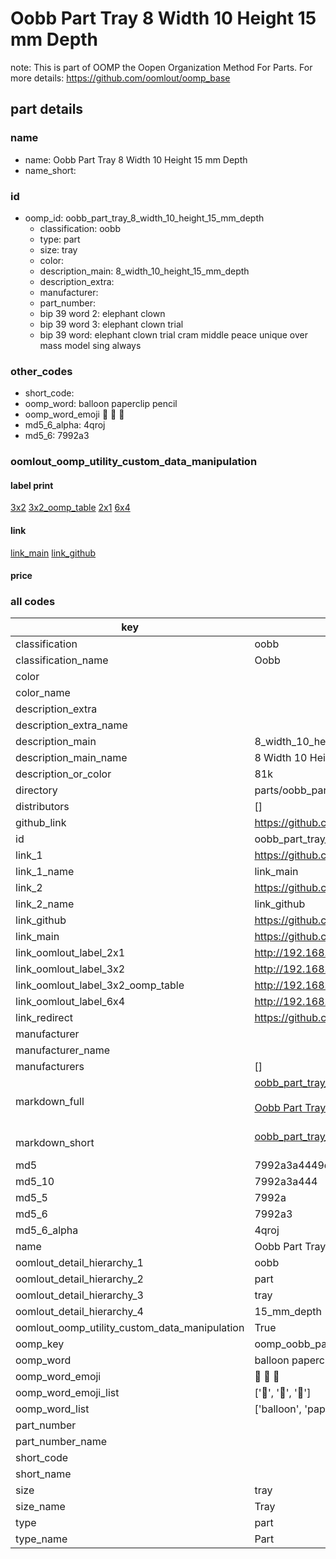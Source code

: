 # Oobb Part Tray 8 Width 10 Height 15 mm Depth  

note: This is part of OOMP the Oopen Organization Method For Parts. For more details: https://github.com/oomlout/oomp_base

##  part details
  







### name
* name: Oobb Part Tray 8 Width 10 Height 15 mm Depth
* name_short: 
### id
* oomp_id: oobb_part_tray_8_width_10_height_15_mm_depth
  * classification: oobb
  * type: part
  * size: tray
  * color: 
  * description_main: 8_width_10_height_15_mm_depth
  * description_extra: 
  * manufacturer: 
  * part_number: 
  * bip 39 word 2: elephant clown
  * bip 39 word 3: elephant clown trial
  * bip 39 word: elephant clown trial cram middle peace unique over mass model sing always

### other_codes
* short_code: 
* oomp_word: balloon paperclip pencil
* oomp_word_emoji :balloon: :paperclip: :pencil:
* md5_6_alpha: 4qroj
* md5_6: 7992a3






### oomlout_oomp_utility_custom_data_manipulation
#### label print
[3x2](http://192.168.1.245:1112/?label=oomp%204qroj)
[3x2_oomp_table](http://192.168.1.108:1112/?label=oomp%204qroj)
[2x1](http://192.168.1.242:1112/?label=oomp%204qroj)
[6x4](http://192.168.1.55:1112/?label=oomp%204qroj)    

#### link

[link_main](https://github.com/oomlout/oomlout_oomp_version_1_messy/tree/main/parts/oobb_part_tray_8_width_10_height_15_mm_depth) [link_github](https://github.com/oomlout/oomlout_oomp_version_1_messy/tree/main/parts/oobb_part_tray_8_width_10_height_15_mm_depth)                             

#### price







### all codes 
| key | value |  
| --- | --- |  
| classification | oobb |  
| classification_name | Oobb |  
| color |  |  
| color_name |  |  
| description_extra |  |  
| description_extra_name |  |  
| description_main | 8_width_10_height_15_mm_depth |  
| description_main_name | 8 Width 10 Height 15 mm Depth |  
| description_or_color | 81k |  
| directory | parts/oobb_part_tray_8_width_10_height_15_mm_depth |  
| distributors | [] |  
| github_link | https://github.com/oomlout/oomlout_oomp_part_src/tree/main/parts/oobb_part_tray_8_width_10_height_15_mm_depth |  
| id | oobb_part_tray_8_width_10_height_15_mm_depth |  
| link_1 | https://github.com/oomlout/oomlout_oomp_version_1_messy/tree/main/parts/oobb_part_tray_8_width_10_height_15_mm_depth |  
| link_1_name | link_main |  
| link_2 | https://github.com/oomlout/oomlout_oomp_version_1_messy/tree/main/parts/oobb_part_tray_8_width_10_height_15_mm_depth |  
| link_2_name | link_github |  
| link_github | https://github.com/oomlout/oomlout_oomp_version_1_messy/tree/main/parts/oobb_part_tray_8_width_10_height_15_mm_depth |  
| link_main | https://github.com/oomlout/oomlout_oomp_version_1_messy/tree/main/parts/oobb_part_tray_8_width_10_height_15_mm_depth |  
| link_oomlout_label_2x1 | http://192.168.1.242:1112/?label=oomp%204qroj |  
| link_oomlout_label_3x2 | http://192.168.1.245:1112/?label=oomp%204qroj |  
| link_oomlout_label_3x2_oomp_table | http://192.168.1.108:1112/?label=oomp%204qroj |  
| link_oomlout_label_6x4 | http://192.168.1.55:1112/?label=oomp%204qroj |  
| link_redirect | https://github.com/oomlout/oomlout_oomp_version_1_messy/tree/main/parts/oobb_part_tray_8_width_10_height_15_mm_depth |  
| manufacturer |  |  
| manufacturer_name |  |  
| manufacturers | [] |  
| markdown_full | [oobb_part_tray_8_width_10_height_15_mm_depth](none)<br>[](none)<br>[Oobb Part Tray 8 Width 10 Height 15 Mm Depth](none)<br><br> |  
| markdown_short | [oobb_part_tray_8_width_10_height_15_mm_depth](none)<br><br> |  
| md5 | 7992a3a4449dfdb287462323d04b023e |  
| md5_10 | 7992a3a444 |  
| md5_5 | 7992a |  
| md5_6 | 7992a3 |  
| md5_6_alpha | 4qroj |  
| name | Oobb Part Tray 8 Width 10 Height 15 mm Depth |  
| oomlout_detail_hierarchy_1 | oobb |  
| oomlout_detail_hierarchy_2 | part |  
| oomlout_detail_hierarchy_3 | tray |  
| oomlout_detail_hierarchy_4 | 15_mm_depth |  
| oomlout_oomp_utility_custom_data_manipulation | True |  
| oomp_key | oomp_oobb_part_tray_8_width_10_height_15_mm_depth |  
| oomp_word | balloon paperclip pencil |  
| oomp_word_emoji | :balloon: :paperclip: :pencil: |  
| oomp_word_emoji_list | [':balloon:', ':paperclip:', ':pencil:'] |  
| oomp_word_list | ['balloon', 'paperclip', 'pencil'] |  
| part_number |  |  
| part_number_name |  |  
| short_code |  |  
| short_name |  |  
| size | tray |  
| size_name | Tray |  
| type | part |  
| type_name | Part |  

